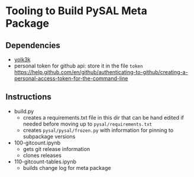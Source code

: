 # Tooling to Build PySAL Meta Package

## Dependencies

- [yolk3k](https://pypi.org/project/yolk3k/)
- personal token for github api: store it in the file `token`
  https://help.github.com/en/github/authenticating-to-github/creating-a-personal-access-token-for-the-command-line

## Instructions

- build.py
  - creates a requirements.txt file in this dir that can be hand edited if needed before moving up to `pysal/requirements.txt`
  - creates `pysal/pysal/frozen.py` with information for pinning to subpackage versions
- 100-gitcount.ipynb
  - gets git release information
  - clones releases
- 110-gitcount-tables.ipynb
  - builds change log for meta package
